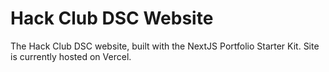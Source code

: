 # Hack Club DSC Website
The Hack Club DSC website, built with the NextJS Portfolio Starter Kit. Site is currently hosted on Vercel.

